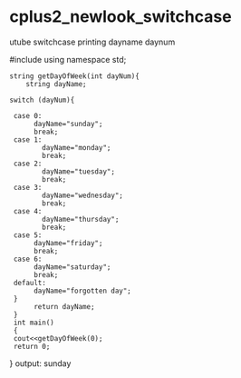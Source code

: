 # cplus2_newlook_switchcase
utube switchcase printing dayname daynum


#include<iostream>
using namespace std;

    string getDayOfWeek(int dayNum){
        string dayName;
    
    switch (dayNum){
         
     case 0:
          dayName="sunday";
          break;
     case 1:
            dayName="monday";
            break;
     case 2:
            dayName="tuesday";
            break;
     case 3:
            dayName="wednesday";
            break;
     case 4:
            dayName="thursday";
            break;
     case 5:
          dayName="friday";
          break; 
     case 6:
          dayName="saturday";
          break;
     default:
          dayName="forgotten day";
     }
          return dayName;
     }
     int main()
     {
     cout<<getDayOfWeek(0);
     return 0;
}
  output: sunday
  
  

